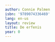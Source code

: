 ```yaml
---
author: Connie Palmen
isbn: '9789074336469'
lang: en-us
layout: review
title: De erfenis
year: 0
---
```


